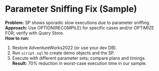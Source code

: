 # Parameter Sniffing Fix (Sample)

**Problem:** SP shows sporadic slow executions due to parameter sniffing.  
**Approach:** Use OPTION(RECOMPILE) for specific cases and/or OPTIMIZE FOR; verify with Query Store.  
**How to run:** 
1) Restore AdventureWorks2022 (or use your dev DB).
2) Run `script.sql` to create demo objects and the SP.
3) Execute with different parameter sets; compare plans and timings.
**Result:** 70% reduction in worst-case execution time in our sample.

